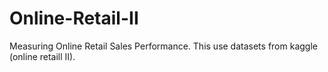 # Online-Retail-II
Measuring Online Retail Sales Performance. This use datasets from kaggle (online retaill II). 
